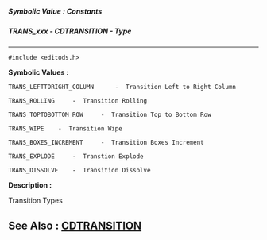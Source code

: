##### Symbolic Value : Constants
##### TRANS_xxx - CDTRANSITION - Type
---
```
#include <editods.h>
```

**Symbolic Values :**

	TRANS_LEFTTORIGHT_COLUMN	  -  Transition Left to Right Column

	TRANS_ROLLING	  -  Transition Rolling

	TRANS_TOPTOBOTTOM_ROW	  -  Transition Top to Bottom Row

	TRANS_WIPE	  -  Transition Wipe

	TRANS_BOXES_INCREMENT	  -  Transition Boxes Increment

	TRANS_EXPLODE	  -  Transtion Explode

	TRANS_DISSOLVE	  -  Transition Dissolve


**Description :**

Transition Types


**See Also :**
[CDTRANSITION](/domino-c-api-docs/reference/Data/CDTRANSITION)
---
